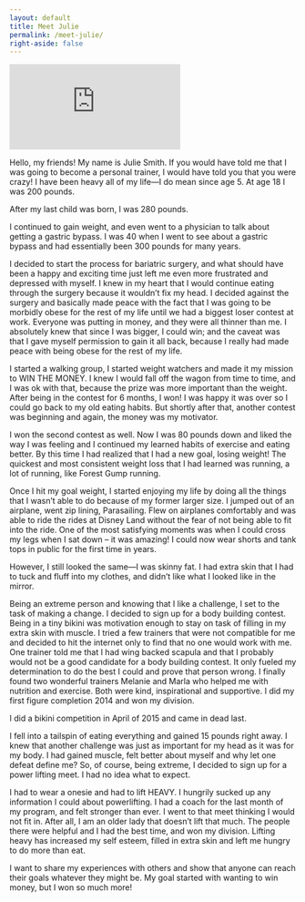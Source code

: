 ```yaml
---
layout: default
title: Meet Julie
permalink: /meet-julie/
right-aside: false
---
```

<div class='embed-container'><iframe src='https://www.youtube.com/embed/Aw6g3swRYOo?rel=0&amp;showinfo=0' frameborder='0' allowfullscreen></iframe></div>

Hello, my friends! My name is Julie Smith. If you would have told me that I was going to become a personal trainer, I would have told you that you were crazy! I have been heavy all of my life—I do mean since age 5. At age 18 I was 200 pounds.

After my last child was born, I was 280 pounds.

I continued to gain weight, and even went to a physician to talk about getting a gastric bypass. I was 40 when I went to see about a gastric bypass and had essentially been 300 pounds for many years.

I decided to start the process for bariatric surgery, and what should have been a happy and exciting time just left me even more frustrated and depressed with myself. I knew in my heart that I would continue eating through the surgery because it wouldn’t fix my head. I decided against the surgery and basically made peace with the fact that I was going to be morbidly obese for the rest of my life until we had a biggest loser contest at work. Everyone was putting in money, and they were all thinner than me. I absolutely knew that since I was bigger, I could win; and the caveat was that I gave myself permission to gain it all back, because I really had made peace with being obese for the rest of my life.

I started a walking group, I started weight watchers and made it my mission to WIN THE MONEY. I knew I would fall off the wagon from time to time, and I was ok with that, because the prize was more important than the weight. After being in the contest for 6 months, I won! I  was happy it was over so I could go back to my old eating habits. But shortly after that, another contest was beginning and again, the money was my motivator.

I won the second contest as well. Now I was 80 pounds down and liked the way I was feeling and I continued my learned habits of exercise and eating better. By this time I had realized that I had a new goal, losing weight! The quickest and most consistent weight loss that I had learned was running, a lot of running, like Forest Gump running.

Once I hit my goal weight, I started enjoying my life by doing all the things that I wasn’t able to do because of my former larger size. I jumped out of an airplane, went zip lining, Parasailing. Flew on airplanes comfortably and was able to ride the rides at Disney Land without the fear of not being able to fit into the ride. One of the most satisfying moments was when I could cross my legs when I sat down – it was amazing! I could now wear shorts and tank tops in public for the first time in years.

However, I still looked the same—I was skinny fat. I had extra skin that I had to tuck and fluff into my clothes, and didn’t like what I looked like in the mirror.

Being an extreme person and knowing that I like a challenge, I set to the task of making a change. I decided to sign up for a body building contest. Being in a tiny bikini was motivation enough to stay on task of filling in my extra skin with muscle. I tried a few trainers that were not compatible for me and decided to hit the internet only to find that no one would work with me.  One trainer told me that I had wing backed scapula and that I probably would not be a good candidate for a body building contest. It only fueled my determination  to do the best I could and prove that person wrong. I finally found two wonderful trainers Melanie and Marla who helped me with nutrition and exercise. Both were kind, inspirational and supportive. I did my first figure completion 2014 and won my division.

I did a bikini competition in April of 2015 and came in dead last.

I fell into a tailspin of eating everything and gained 15 pounds right away. I knew that another challenge was just as important for my head as it was for my body. I had gained muscle, felt better about myself and why let one defeat define me? So, of course, being extreme, I decided to sign up for a power lifting meet. I had no idea what to expect.

I had to wear a onesie and had to lift HEAVY. I hungrily sucked up any information I could about powerlifting. I had a coach for the last month of my program, and felt stronger than ever. I went to that meet thinking I would not fit in. After all, I am an older lady that doesn’t lift that much. The people there were helpful and I had the best time, and won my division. Lifting heavy has increased my self esteem, filled in extra skin and left me hungry to do more than eat.

I want to share my experiences with others and show that anyone can reach their goals whatever they might be. My goal started with wanting to win money, but I won so much more!
